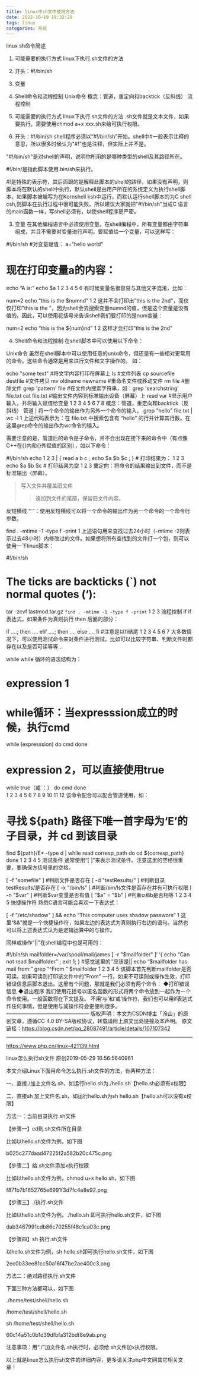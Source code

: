 ```yaml
---
title: linux中sh文件使用方法
date: 2022-10-19 19:32:29
tags: linux
categories: 系统
---
```

linux sh命令简述
1. 可能需要的执行方式
linux下执行.sh文件的方法
2. 开头：#!/bin/sh
3. 变量
4. Shell命令和流程控制
Unix命令
概念：管道，重定向和backtick（反斜线）
流程控制
1. 可能需要的执行方式
linux下执行.sh文件的方法
.sh文件就是文本文件，如果要执行，需要使用chmod a+x xxx.sh来给可执行权限。

2. 开头：#!/bin/sh
shell程序必须以“#!/bin/sh”开始。shell中#一般表示注释的意思，所以很多时候认为"#!"也是注释，但实际上并不是。

"#!/bin/sh"是对shell的声明，说明你所用的是哪种类型的shell及其路径所在。

#!/bin/是指此脚本使用.bin/sh来执行。

#!是特殊的表示符，其后面跟的是解释此脚本的shell的路径，如果没有声明，则脚本将在默认的shell中执行，默认shell是由用户所在的系统定义为执行shell脚本，如果脚本被编写为在Kornshell ksh中运行，而默认运行shell脚本的为C shell csh,则脚本在执行过程中很可能失败。所以建议大家就把"#!/bin/sh"当成C 语言的main函数一样，写shell必须有，以使shell程序更严密。

3. 变量
在其他编程语言中必须使用变量。在shell编程中，所有变量都由字符串组成，并且不需要对变量进行声明。要赋值给一个变量，可以这样写：

#!/bin/sh
 #对变量赋值：
 a=”hello world”
# 现在打印变量a的内容：
 echo “A is:”
 echo $a
1
2
3
4
5
6
有时候变量名很容易与其他文字混淆，比如：

 num=2
 echo “this is the $numnd”
1
2
这并不会打印出”this is the 2nd"，而仅仅打印"this is the "，因为shell会去搜索变量numnd的值，但是这个变量是没有值的。因此，可以使用花括号来告诉shell我们要打印的是num变量：

 num=2
 echo “this is the ${num}nd”
1
2
这样才会打印”this is the 2nd"

4. Shell命令和流程控制
在shell脚本中可以使用以下命令：

Unix命令
虽然在shell脚本中可以使用任意的unix命令，但还是有一些相对更常用的命令。这些命令通常是用来进行文件和文字操作的。
如：

 echo "some text" #将文字内容打印在屏幕上
 ls #文件列表
 cp sourcefile destfile #文件拷贝
 mv oldname newname #重命名文件或移动文件
 rm file #删除文件
 grep 'pattern' file #在文件内搜索字符串，如：grep 'searchstring' file.txt
 cat file.txt #输出文件内容到标准输出设备（屏幕）上
 read var #显示用户输入，并将输入赋值给变量
1
2
3
4
5
6
7
8
概念：管道，重定向和backtick（反斜线）
管道 | 将一个命令的输出作为另外一个命令的输入。
grep "hello" file.txt | wc -l
1
上述代码表示为：在 file.txt 中搜索包含有 “hello” 的行并计算其行数。在这里grep命令的输出作为wc命令的输入。

需要注意的是，管道后的命令是子命令，并不会出现在接下来的命令中（有点像C++在{}内和{}外赋值的区别），如以下命令：

#!/bin/sh
echo 1 2 3 | { read a b c ; echo $a $b $c ; } # 打印结果为： 1 2 3
echo $a $b $c # 打印结果为空
1
2
3
重定向：将命令的结果输出到文件，而不是标准输出（屏幕）。
>写入文件并覆盖旧文件
>>追加到文件的尾部，保留旧文件内容。

反短横线 “`”：使用反短横线可以将一个命令的输出作为另一个命令的一个命令行参数。

 find . -mtime  -1  -type  f  -print
1
上述语句用来查找过去24小时（-mtime -2则表示过去48小时）内修改过的文件。如果想将所有查找到的文件打一个包，则可以使用一下linux脚本：

 #!/bin/sh
 # The ticks are backticks (`) not normal quotes (‘):
 tar -zcvf  lastmod.tar.gz `find . -mtime -1 -type f -print`
1
2
3
流程控制
if
if 表达式，如果条件为真则执行 then 后面的部分：

 if ….; then
 ….
 elif ….; then
 ….
 else
 ….
 fi #注意是以fi结尾
1
2
3
4
5
6
7
大多数情况下，可以使用测试命令来对条件进行测试。比如可以比较字符串、判断文件时都存在以及是否可读等等…

while
while 循环的语法结构为：

# expression 1
# while循环：当expresssion成立的时候，执行cmd
while (expresssion)
do
  cmd
done

# expression 2，可以直接使用true
while true（或 ：）
do 
	cmd
done  
1
2
3
4
5
6
7
8
9
10
11
12
该命令配合可以配合管道使用，如：

# 寻找 ${path} 路径下唯一首字母为‘E’的子目录，并 cd 到该目录
find ${path}/E* -type d | while read corresp_path
do
	cd ${corresp_path}
done
1
2
3
4
5
测试条件
通常使用“[ ]”来表示测试条件。注意这里的空格很重要，要确保方括号里的空格。

 [ -f "somefile" ] #判断文件是否存在
 [ -d "testResults/" ] #判断目录testResults/是否存在
 [ -x "/bin/ls" ] #判断/bin/ls文件是否存在并有可执行权限
 [ -n "$var" ] #判断$var变量是否有值
 [ "$a" = "$b" ] #判断$a和$b是否相等
1
2
3
4
5
快捷操作符
熟悉C语言可能会喜欢一下表达式：

  [ -f "/etc/shadow" ] && echo “This computer uses shadow passwors”
1
这里“&&”就是一个快捷操作符，如果左边的表达式为真则执行右边的语句。当然也可以将上述表达式认为是逻辑运算中的与操作。

同样或操作“||”在shell编程中也是可用的：

 #!/bin/sh
 mailfolder=/var/spool/mail/james
 [ -r "$mailfolder" ]‘ ‘{ echo “Can not read $mailfolder” ; exit 1; } #感觉这里的‘’应该是||
 echo “$mailfolder has mail from:”
 grep “^From ” $mailfolder
1
2
3
4
5
该脚本首先判断mailfolder是否可读。如果可读则打印该文件中的”From” 一行。如果不可读则或操作生效，打印错误信息后脚本退出。这里有个问题，那就是我们必须有两个命令：
◆打印错误信息
◆退出程序
我们使用花括号以匿名函数的形式将两个命令放到一起作为一个命令使用。一般函数将在下文提及。
不用‘与’和‘或’操作符，我们也可以用if表达式作任何事情，但是使用与或操作符会更便利很多。
————————————————
版权声明：本文为CSDN博主「泠山」的原创文章，遵循CC 4.0 BY-SA版权协议，转载请附上原文出处链接及本声明。
原文链接：https://blog.csdn.net/qq_28087491/article/details/107107342


---

https://www.php.cn/linux-421139.html

linux怎么执行sh文件
原创2019-05-29 16:56:5640961


本文介绍Linux下面用命令怎么执行.sh文件的方法，有两种方法：

一、直接./加上文件名.sh，如运行hello.sh为./hello.sh【hello.sh必须有x权限】

二、直接sh 加上文件名.sh，如运行hello.sh为sh hello.sh【hello.sh可以没有x权限】

方法一：当前目录执行.sh文件

【步骤一】cd到.sh文件所在目录

比如以hello.sh文件为例，如下图

b025c277daad47225f2a582b20c475c.png

【步骤二】给.sh文件添加x执行权限

比如以hello.sh文件为例，chmod u+x hello.sh，如下图

f871b7b1652765e6991f3d7fc4e8e92.png

【步骤三】./执行.sh文件

比如以hello.sh文件为例，./hello.sh 即可执行hello.sh文件，如下图

dab3467991cdb86c70255f48c1ca03c.png

【步骤四】sh 执行.sh文件

以hello.sh文件为例，sh hello.sh即可执行hello.sh文件，如下图

2ec0b33ee81cc50a16f47be2ae400c3.png

方法二：绝对路径执行.sh文件

下面三种方法都可以，如下图




./home/test/shell/hello.sh

/home/test/shell/hello.sh

sh /home/test/shell/hello.sh

60c14a51c0b1d39dfbfa312bdf8e9ab.png

注意事项：用“./”加文件名.sh执行时，必须给.sh文件加x执行权限。

以上就是linux怎么执行sh文件的详细内容，更多请关注php中文网其它相关文章！




